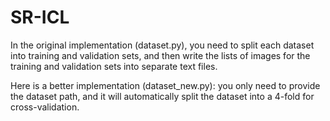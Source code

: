 # SR-ICL

In the original implementation (dataset.py), you need to split each dataset into training and validation sets, and then write the lists of images for the training and validation sets into separate text files.

Here is a better implementation (dataset_new.py): you only need to provide the dataset path, and it will automatically split the dataset into a 4-fold for cross-validation.

